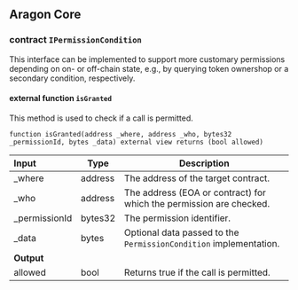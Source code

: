 ## Aragon Core

###  contract `IPermissionCondition`

This interface can be implemented to support more customary permissions depending on on- or off-chain state, e.g., by querying token ownershop or a secondary condition, respectively.

#### external function `isGranted`

This method is used to check if a call is permitted.

```solidity
function isGranted(address _where, address _who, bytes32 _permissionId, bytes _data) external view returns (bool allowed) 
```

| Input | Type | Description |
|:----- | ---- | ----------- |
| _where | address | The address of the target contract. |
| _who | address | The address (EOA or contract) for which the permission are checked. |
| _permissionId | bytes32 | The permission identifier. |
| _data | bytes | Optional data passed to the `PermissionCondition` implementation. |
| **Output** | |
| allowed | bool | Returns true if the call is permitted. |

